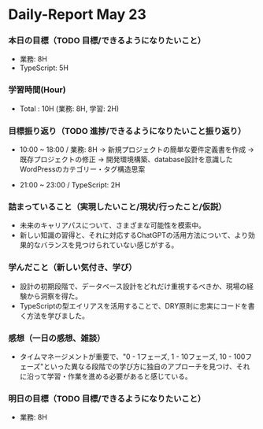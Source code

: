 # Daily-Report May 23

### 本日の目標（TODO 目標/できるようになりたいこと）
- 業務: 8H
- TypeScript: 5H

### 学習時間(Hour)
- Total : 10H (業務: 8H, 学習: 2H)

### 目標振り返り（TODO 進捗/できるようになりたいこと振り返り）
- 10:00 ~ 18:00 / 業務: 8H
-> 新規プロジェクトの簡単な要件定義書を作成
-> 既存プロジェクトの修正
-> 開発環境構築、database設計を意識したWordPressのカテゴリー・タグ構造思案

- 21:00 ~ 23:00 / TypeScript: 2H

### 詰まっていること（実現したいこと/現状/行ったこと/仮説）
- 未来のキャリアパスについて、さまざまな可能性を模索中。
- 新しい知識の習得と、それに対応するChatGPTの活用方法について、より効果的なバランスを見つけられていない感じがする。

### 学んだこと（新しい気付き、学び）
- 設計の初期段階で、データベース設計をどれだけ重視するべきか、現場の経験から洞察を得た。
- TypeScriptの型エイリアスを活用することで、DRY原則に忠実にコードを書く方法を学びました。

### 感想（一日の感想、雑談）
- タイムマネージメントが重要で、"0 - 1フェーズ, 1 - 10フェーズ, 10 - 100フェーズ"といった異なる段階での学び方に独自のアプローチを見つけ、それに沿って学習・作業を進める必要があると感じている。

### 明日の目標（TODO 目標/できるようになりたいこと）
- 業務: 8H
